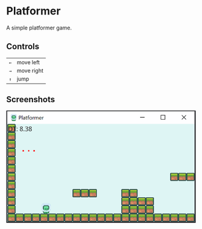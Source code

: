 # Platformer

A simple platformer game.

## Controls

| | |
|--|--|
| `←` | move left |
| `→` | move right |
| `↑` | jump |

## Screenshots

![](./doc/capture.gif "Platforemer")
